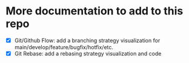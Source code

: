 # More documentation to add to this repo

- [x] Git/Github Flow: add a branching strategy visualization for main/develop/feature/bugfix/hotfix/etc.
- [x] Git Rebase: add a rebasing strategy visualization and code